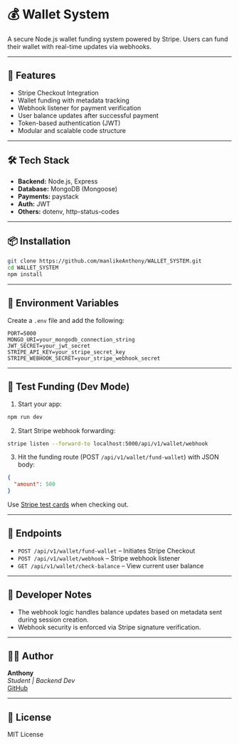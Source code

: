
# 💰 Wallet System

A secure Node.js wallet funding system powered by Stripe. Users can fund their wallet with real-time updates via webhooks.

---

## 🚀 Features

- Stripe Checkout Integration  
- Wallet funding with metadata tracking  
- Webhook listener for payment verification  
- User balance updates after successful payment  
- Token-based authentication (JWT)  
- Modular and scalable code structure  

---

## 🛠️ Tech Stack

- **Backend:** Node.js, Express  
- **Database:** MongoDB (Mongoose)  
- **Payments:** paystack  
- **Auth:** JWT  
- **Others:** dotenv, http-status-codes  

---

## 📦 Installation

```bash
git clone https://github.com/manlikeAnthony/WALLET_SYSTEM.git
cd WALLET_SYSTEM
npm install
```

---

## 🔐 Environment Variables

Create a `.env` file and add the following:

```env
PORT=5000
MONGO_URI=your_mongodb_connection_string
JWT_SECRET=your_jwt_secret
STRIPE_API_KEY=your_stripe_secret_key
STRIPE_WEBHOOK_SECRET=your_stripe_webhook_secret
```

---

## 🧪 Test Funding (Dev Mode)

1. Start your app:

```bash
npm run dev
```

2. Start Stripe webhook forwarding:

```bash
stripe listen --forward-to localhost:5000/api/v1/wallet/webhook
```

3. Hit the funding route (POST `/api/v1/wallet/fund-wallet`) with JSON body:

```json
{
  "amount": 500
}
```

Use [Stripe test cards](https://stripe.com/docs/testing) when checking out.

---

## 📂 Endpoints

- `POST /api/v1/wallet/fund-wallet` – Initiates Stripe Checkout  
- `POST /api/v1/wallet/webhook` – Stripe webhook listener  
- `GET /api/v1/wallet/check-balance` – View current user balance  

---

## 🧠 Developer Notes

- The webhook logic handles balance updates based on metadata sent during session creation.  
- Webhook security is enforced via Stripe signature verification.

---

## 👨‍💻 Author

**Anthony**  
_Student | Backend Dev_  
[GitHub](https://github.com/manlikeAnthony)

---

## 🧾 License

MIT License
```


